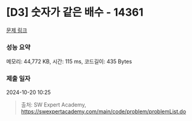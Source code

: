 # [D3] 숫자가 같은 배수 - 14361 

[문제 링크](https://swexpertacademy.com/main/code/problem/problemDetail.do?contestProbId=AYCnY9Kqu6YDFARx) 

### 성능 요약

메모리: 44,772 KB, 시간: 115 ms, 코드길이: 435 Bytes

### 제출 일자

2024-10-20 10:25



> 출처: SW Expert Academy, https://swexpertacademy.com/main/code/problem/problemList.do